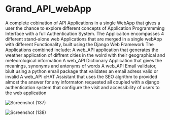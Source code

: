 # Grand_API_webApp
A complete cobination of API Applications in a single WebApp that gives a user the chance to explore different concepts of Application Programmming Interface with a full Authentication System.
The Applicaiton encompasses 4 different stand-alone web Applications that are merged in a single webApp with different Functionality, built using the Django Web Framework
The Applications combined include:
A web_API application that generates the weather application of diffrent cities in the wolrd with their geographical and meteorological information
A web_API Dictionary Application that gives the meanings, synonyms and antonyms of words
A web_API Email validator, biult using a python email package that validates an email adress valid or invalid 
A web_API cHAT Assistant that uses the SEO algrithm to provided almost the answer for any informaton requested
all coupled with a django authentication system that configure the visit and accessibility of users to the web application

![Screenshot (137)](https://user-images.githubusercontent.com/115407251/231179317-8275843a-7b9c-47b8-b734-60cdefc35948.png)


![Screenshot (138)](https://user-images.githubusercontent.com/115407251/231180011-14e49b57-0357-4aa7-b4ca-9c6b1de51492.png)
